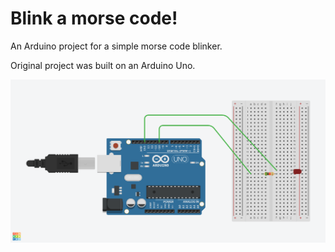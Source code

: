 # Blink a morse code!

An Arduino project for a simple morse code blinker.

Original project was built on an Arduino Uno.

![Circuit diagram for this project](diagram-morse-code-blinker.png)
